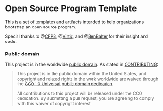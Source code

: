 # Open Source Program Template

This is a set of templates and artifacts intended to help organizations bootstrap an open source program.

Special thanks to @[CFPB](http://github.com/cfpb), @[Virtix](https://github.com/virtix), and @[BenBalter](https://github.com/benbalter) for their insight and code.

### Public domain

This project is in the worldwide [public domain](LICENSE.md). As stated in [CONTRIBUTING](CONTRIBUTING.md):

> This project is in the public domain within the United States, and copyright and related rights in the work worldwide are waived through the [CC0 1.0 Universal public domain dedication](https://creativecommons.org/publicdomain/zero/1.0/).
>
> All contributions to this project will be released under the CC0 dedication. By submitting a pull request, you are agreeing to comply with this waiver of copyright interest.
